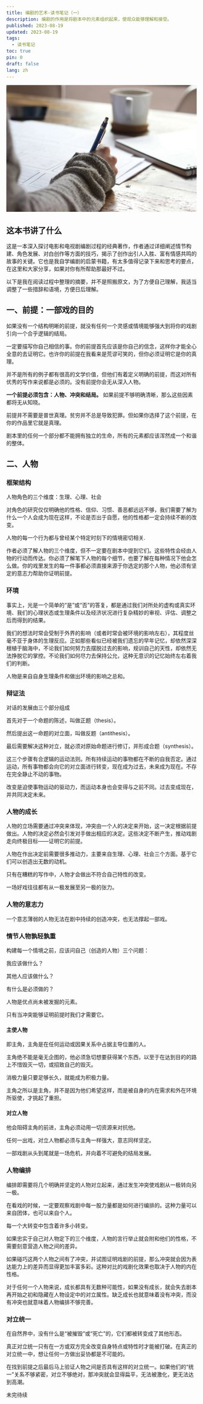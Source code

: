 ```yaml
---
title: 编剧的艺术-读书笔记（一）
description: 编剧的作用是将剧本中的元素组织起来，使观众能够理解和接受。
published: 2023-08-19
updated: 2023-08-19
tags:
  - 读书笔记
toc: true
pin: 0
draft: false
lang: zh
---
```


![](_images/编剧的艺术-读书笔记（一）-1754563631701.webp)

## 这本书讲了什么

这是一本深入探讨电影和电视剧编剧过程的经典著作，作者通过详细阐述情节构建、角色发展、对白创作等方面的技巧，揭示了创作出引人入胜、富有情感共鸣的故事的关键。它也是我自学编剧的启蒙书籍，有太多值得记录下来和思考的要点，在这里和大家分享，如果对你有所帮助那最好不过。

以下是我在阅读过程中整理的摘要，并不是照搬原文，为了方便自己理解，我适当调整了一些措辞和语境，方便日后理解。

## 一、前提：一部戏的目的

如果没有一个结构明晰的前提，就没有任何一个灵感或情境能够强大到将你的戏剧引向一个合乎逻辑的结局。

一定要描写你自己相信的事。你的前提首先应该是你自己的信念，这样你才能全心全意的去证明它。也许你的前提在我看来是荒谬可笑的，但你必须证明它是你的真理。

并不是所有的例子都有很高的文学价值，但他们有着定义明确的前提，而这对所有优秀的写作来说都是必须的。没有前提你会无从深入人物。

**一个前提必须包含：人物、冲突和结局。** 如果前提不够明确清晰，那么这些因素都将无从知晓。

前提并不需要是普世真理。贫穷并不总是导致犯罪。但如果你选择了这个前提，在你的作品里它就是真理。

剧本里的任何一个部分都不能拥有独立的生命，所有的元素都应该浑然成一个和谐的整体。

## 二、人物

### 框架结构

人物角色的三个维度：生理、心理、社会

对角色的研究仅仅明确他的性格、信仰、习惯、善恶都远远不够，我们需要了解为什么一个人会成为现在这样，不论是否出于自愿，他的性格都一定会持续不断的改变。

人物的每一个行为都与曾经某个特定时刻下的情境密切相关.

作者必须了解人物的三个维度，但不一定要在剧本中提到它们。这些特性会经由人物的行动而传达。你必须了解笔下人物的每个细节，也要了解在每种情况下他会怎么做。你的戏里发生的每一件事都必须直接来源于你选定的那个人物，他必须有坚定的意志力帮助你证明前提。

### 环境

事实上，光是一个简单的“是”或“否”的答复，都是通过我们对所处的虚构或真实环境、我们的心理状态或生理条件以及经济状况进行复杂精妙的审视、评估、调整之后而得到的结果。

我们的想法时常会受制于外界的影响（或者时常会被环境的影响左右），其程度丝毫不亚于身体的生理反应。正如那些看似已经被我们遗忘的早年记忆，却依然深深根植于脑海中，不论我们如何努力去摆脱过去的影响，规训自己的天性，却依然无法挣脱它的掌控。不论我们如何尽力去保持公允，这种无意识的记忆始终左右着我们的判断。

人物是来自自身生理条件和做出环境的影响之总和。

### 辩证法

对话的发展由三个部分组成

首先对于一个命题的陈述，叫做正题（thesis）。

然后提出这一命题的对立面，叫做反题（antithesis）。

最后需要解决这种对立，就必须对原始命题进行修订，并形成合题（synthesis）。

这三个步骤有合逻辑的运动法则。所有持续运动的事物都在不断的自我否定。通过运动，所有事物都会向它的对立面进行转变，现在成为过去，未来成为现在。不存在完全静止不动的事物。

改变是迫使事物运动的驱动力，而运动本身也会变得与之前不同。过去变成现在，并共同决定未来。

### 人物的成长

人物的立场需要通过冲突来体现，冲突由一个人的决定来开始，这一决定根据前提做出。人物的决定必然会引发对手做出相应的决定。这些决定不断产生，推动戏剧走向终极目标——证明它的前提。

人物在作出决定前需要很多推动力，主要来自生理、心理、社会三个方面。基于它们可以创造出无数的动机。

只有在糟糕的写作中，人物才会做出不符合自己特性的改变。

一场好戏往往都有从一极发展至另一极的张力。

### 人物的意志力

一个意志薄弱的人物无法在剧中持续的创造冲突，也无法撑起一部戏。

### 情节人物孰轻孰重

构建每一个情境之前，应该问自己（创造的人物）三个问题：

我应该做什么？

其他人应该做什么？

有什么是必须做的？

人物是优点尚未被发掘的元素。

只有当冲突能够证明前提时我们才需要它。

#### 主使人物

即主角，主角是在任何运动或因果关系中占据主导位置的人。

主角绝不能是毫无企图的，他必须急切想要获得某个东西，以至于在达到目的的路上不惜毁灭一切，或招致自己的毁灭。

消极力量只要足够长久，就能成为积极力量。

主角之所以是主角，并不是因为他们希望这样，而是被自身的内在需求和外在环境所驱使，才挑起了重担。

#### 对立人物

他会阻碍主角的前进，主角必须动用一切资源来对抗他。

任何一出戏，对立人物都必须与主角一样强大，意志同样坚定。

一部戏剧从头到尾就是一场危机，并向着不可避免的结局发展。

### 人物编排

编排即需要将几个明确并坚定的人物对立起来，通过发生冲突使戏剧从一极转向另一极。

在看戏的时候，一定要观察戏剧中每一股力量都是如何进行编排的。这种力量可以来自团体，也可以来自个人。

每一个大转变中包含着许多小转变。

如果忠实于自己对人物定下的三个维度，人物的言行举止就会附和他们的性格，不需要刻意营造人物之间的差异。

如果碰巧这两个人物之间有了冲突，并试图证明戏剧的前提，那么冲突就会因为表达能力上的差异而显得更加丰富多彩。这种对比的戏剧化效果也取决于人物的内在性格。

对于任何一个人物来说，成长都具有无数种可能性，如果没有成长，就会失去剧本再开始之初和隐藏在人物设定中的对立属性。缺乏成长也就意味着没有冲突，而没有冲突也就意味着人物编排不够完善。

### 对立统一

在自然界中，没有什么是“被摧毁”或“死亡”的，它们都被转变成了其他形态。

真正对立统一只有在一方或双方完全改变自身特点或特性时才能被打破。在真正的对立统一中，想让任何一方做出妥协都是不可能的。

在找到前提之后最后马上验证人物之间是否具有这样的对立统一。如果他们的“统一”关系不够紧密，对立不够绝对，那冲突就会显得扁平，无法被激化，更无法达到高潮。

未完待续